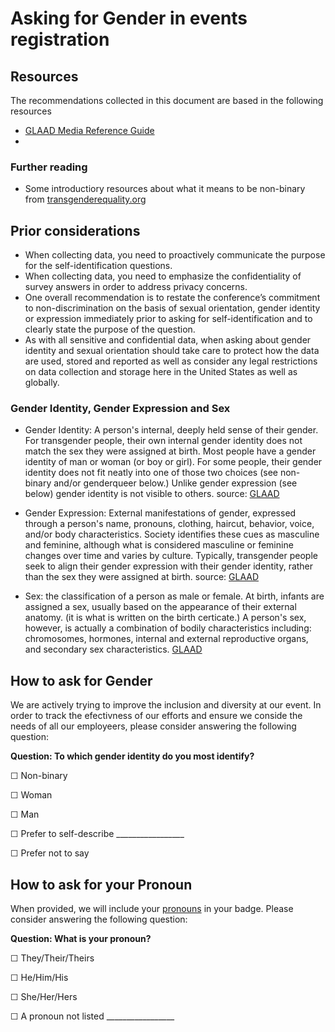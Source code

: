 # Asking for Gender in events registration


## Resources
The recommendations collected in this document are based in the following resources
- [GLAAD Media Reference Guide](http://www.glaad.org/sites/default/files/GLAAD-Media-Reference-Guide-Tenth-Edition.pdf) 
- 

### Further reading 

- Some introductiory resources about what it means to be non-binary from [transgenderequality.org](https://transequality.org/issues/resources/understanding-non-binary-people-how-to-be-respectful-and-supportive) 

## Prior considerations

- When collecting data, you need to proactively communicate the purpose for the self-identification questions.
- When collecting data, you need to emphasize the confidentiality of survey answers in order to address privacy concerns. 
- One overall recommendation is to restate the conference’s commitment to non-discrimination on the basis of sexual orientation, gender identity or expression immediately prior to asking for self-identification and to clearly state the purpose of the question.
- As with all sensitive and confidential data, when asking about gender identity and sexual orientation should take care to protect how the data are used, stored and reported as well as consider any legal restrictions on data collection and storage here in the United States as well as globally.

### Gender Identity, Gender Expression and Sex 

- Gender Identity: A person's internal, deeply held sense of their gender. For transgender people, their own internal gender identity does not match the sex they were assigned at birth. Most people have a gender identity of man or woman (or boy or girl). For some people, their gender identity does not fit neatly into one of those two choices (see non-binary and/or genderqueer below.) Unlike gender expression (see below) gender identity is not visible to others. source: [GLAAD](https://www.glaad.org/reference/transgender) 

- Gender Expression: External manifestations of gender, expressed through a person's name, pronouns, clothing, haircut, behavior, voice, and/or body characteristics. Society identifies these cues as masculine and feminine, although what is considered masculine or feminine changes over time and varies by culture. Typically, transgender people seek to align their gender expression with their gender identity, rather than the sex they were assigned at birth. source: [GLAAD](https://www.glaad.org/reference/transgender) 

- Sex: the classification of a person as male or female. At birth, infants are assigned a sex, usually based on the appearance of their external anatomy. (it is what is written on the birth certicate.) A person's sex, however, is actually a combination of bodily characteristics including: chromosomes, hormones, internal and external reproductive organs, and secondary sex characteristics. [GLAAD](https://www.glaad.org/reference/transgender) 



## How to ask for Gender

We are actively trying to improve the inclusion and diversity at our event. In order to track the efectivness of our efforts and ensure we conside the needs of all our employeers, please consider answering the following question: 

**Question: To which gender identity do you most identify?**

☐  Non-binary

☐  Woman

☐  Man

☐  Prefer to self-describe _________________

☐  Prefer not to say



## How to ask for your Pronoun

When provided, we will include your [pronouns](https://shcs.ucdavis.edu/blog/archive/why-pronouns-are-important)  in your badge. Please consider answering the following question: 

**Question: What is your pronoun?**

☐  They/Their/Theirs

☐  He/Him/His

☐  She/Her/Hers

☐  A pronoun not listed  _________________



